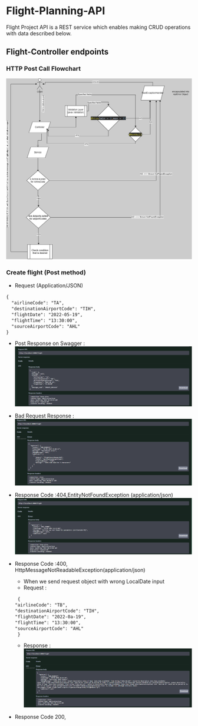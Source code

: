 # Flight-Planning-API

Flight Project API is a REST service which enables making CRUD operations with data described below.

## Flight-Controller endpoints

### HTTP Post Call Flowchart
![Flowchart](./image/PostFlowchart.png)
### Create flight (Post method) 
 - Request (Application/JSON)
```
{
  "airlineCode": "TA",
  "destinationAirportCode": "TIH",
  "flightDate": "2022-05-19",
  "flightTime": "13:30:00",
  "sourceAirportCode": "AHL"
}
```
 -  Post Response on Swagger :
![Swagger POST](./image/postResponse.png)

- Bad Request Response :
![Swagger POST](./image/badRequest.png)

- Response Code :404,EntityNotFoundException (application/json)
![Swagger POST](./image/404status.png)

- Response Code :400, HttpMessageNotReadableException(application/json)<br />
  - When we send request object with wrong LocalDate input
  - Request :
  ```
   {
  "airlineCode": "TB",
  "destinationAirportCode": "TIH",
  "flightDate": "2022-0a-19",
  "flightTime": "13:30:00",
  "sourceAirportCode": "AHL"
   }
   ```
  -  Response : 
 ![Swagger POST](./image/404NotReadable.png)
 - Response Code 200, 
 

